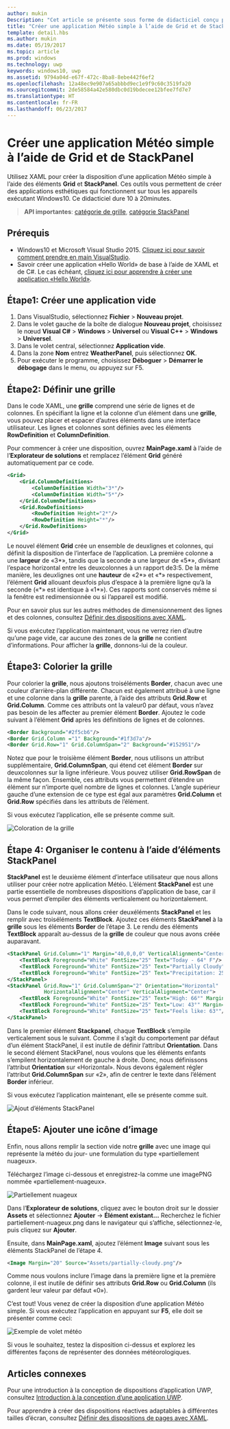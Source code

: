 ```yaml
---
author: mukin
Description: "Cet article se présente sous forme de didacticiel conçu pour guider le lecteur tout au long des étapes nécessaires pour créer l’interface utilisateur d’une application simple. Il explique et montre comment utiliser Grid et StackPanel, deux des éléments XAML les plus courants."
title: "Créer une application Météo simple à l’aide de Grid et de StackPanel"
template: detail.hbs
ms.author: mukin
ms.date: 05/19/2017
ms.topic: article
ms.prod: windows
ms.technology: uwp
keywords: windows10, uwp
ms.assetid: 9794a04d-e67f-472c-8ba8-8ebe442f6ef2
ms.openlocfilehash: 12a48ec9e907a65abbbd9ec1e9f9c60c3519fa20
ms.sourcegitcommit: 2de58584a42e580dbc0d19bdecee12bfee7fd7e7
ms.translationtype: HT
ms.contentlocale: fr-FR
ms.lasthandoff: 06/23/2017
---
```

# <a name="create-a-simple-weather-app-by-using-grid-and-stackpanel"></a>Créer une application Météo simple à l’aide de Grid et de StackPanel

Utilisez XAML pour créer la disposition d’une application Météo simple à l’aide des éléments **Grid** et **StackPanel**. Ces outils vous permettent de créer des applications esthétiques qui fonctionnent sur tous les appareils exécutant Windows10. Ce didacticiel dure 10 à 20minutes.

> **API importantes**: [catégorie de grille](https://docs.microsoft.com/en-us/uwp/api/windows.ui.xaml.controls.grid), [catégorie StackPanel](https://docs.microsoft.com/en-us/uwp/api/windows.ui.xaml.controls.stackpanel)

## <a name="prerequisites"></a>Prérequis
- Windows10 et Microsoft Visual Studio 2015. [Cliquez ici pour savoir comment prendre en main VisualStudio](../get-started/get-set-up.md).
- Savoir créer une application «Hello World» de base à l’aide de XAML et de C#. Le cas échéant, [cliquez ici pour apprendre à créer une application «Hello World»](https://msdn.microsoft.com/windows/uwp/get-started/create-a-hello-world-app-xaml-universal).

## <a name="step-1-create-a-blank-app"></a>Étape1: Créer une application vide
1. Dans VisualStudio, sélectionnez **Fichier** > **Nouveau projet**.
2. Dans le volet gauche de la boîte de dialogue **Nouveau projet**, choisissez le nœud **Visual C#** > **Windows** > **Universel** ou **Visual C++** > **Windows** > **Universel**.
3. Dans le volet central, sélectionnez **Application vide**.
4. Dans la zone **Nom** entrez **WeatherPanel**, puis sélectionnez **OK**.
5. Pour exécuter le programme, choisissez **Déboguer** > **Démarrer le débogage** dans le menu, ou appuyez sur F5.

## <a name="step-2-define-a-grid"></a>Étape2: Définir une grille
Dans le code XAML, une **grille** comprend une série de lignes et de colonnes. En spécifiant la ligne et la colonne d’un élément dans une **grille**, vous pouvez placer et espacer d’autres éléments dans une interface utilisateur. Les lignes et colonnes sont définies avec les éléments **RowDefinition** et **ColumnDefinition**.

Pour commencer à créer une disposition, ouvrez **MainPage.xaml** à l’aide de l’**Explorateur de solutions** et remplacez l’élément **Grid** généré automatiquement par ce code.

```xml
<Grid>
    <Grid.ColumnDefinitions>
        <ColumnDefinition Width="3*"/>
        <ColumnDefinition Width="5*"/>
    </Grid.ColumnDefinitions>
    <Grid.RowDefinitions>
        <RowDefinition Height="2*"/>
        <RowDefinition Height="*"/>
    </Grid.RowDefinitions>
</Grid>
```

Le nouvel élément **Grid** crée un ensemble de deuxlignes et colonnes, qui définit la disposition de l’interface de l’application. La première colonne a une **largeur** de «3\*», tandis que la seconde a une largeur de «5\*», divisant l’espace horizontal entre les deuxcolonnes à un rapport de3:5. De la même manière, les deuxlignes ont une **hauteur** de «2\*» et «\*» respectivement, l’élément **Grid** allouant deuxfois plus d’espace à la première ligne qu’à la seconde («\*» est identique à «1\*»). Ces rapports sont conservés même si la fenêtre est redimensionnée ou si l’appareil est modifié.

Pour en savoir plus sur les autres méthodes de dimensionnement des lignes et des colonnes, consultez [Définir des dispositions avec XAML](https://msdn.microsoft.com/windows/uwp/layout/layouts-with-xaml#layout-properties).

Si vous exécutez l’application maintenant, vous ne verrez rien d’autre qu’une page vide, car aucune des zones de la **grille** ne contient d’informations. Pour afficher la **grille**, donnons-lui de la couleur.

## <a name="step-3-color-the-grid"></a>Étape3: Colorier la grille
Pour colorier la **grille**, nous ajoutons troiséléments **Border**, chacun avec une couleur d’arrière-plan différente. Chacun est également attribué à une ligne et une colonne dans la **grille** parente, à l’aide des attributs **Grid.Row** et **Grid.Column**. Comme ces attributs ont la valeur0 par défaut, vous n’avez pas besoin de les affecter au premier élément **Border**. Ajoutez le code suivant à l’élément **Grid** après les définitions de lignes et de colonnes.

```xml
<Border Background="#2f5cb6"/>
<Border Grid.Column ="1" Background="#1f3d7a"/>
<Border Grid.Row="1" Grid.ColumnSpan="2" Background="#152951"/>
```

Notez que pour le troisième élément **Border**, nous utilisons un attribut supplémentaire, **Grid.ColumnSpan**, qui étend cet élément **Border** sur deuxcolonnes sur la ligne inférieure. Vous pouvez utiliser **Grid.RowSpan** de la même façon. Ensemble, ces attributs vous permettent d’étendre un élément sur n’importe quel nombre de lignes et colonnes. L’angle supérieur gauche d’une extension de ce type est égal aux paramètres **Grid.Column** et **Grid.Row** spécifiés dans les attributs de l’élément.

Si vous exécutez l’application, elle se présente comme suit.

![Coloration de la grille](images/grid-weather-1.png)

## <a name="step-4-organize-content-by-using-stackpanel-elements"></a>Étape 4: Organiser le contenu à l’aide d’éléments StackPanel
**StackPanel** est le deuxième élément d’interface utilisateur que nous allons utiliser pour créer notre application Météo. L’élément **StackPanel** est une partie essentielle de nombreuses dispositions d’application de base, car il vous permet d’empiler des éléments verticalement ou horizontalement.

Dans le code suivant, nous allons créer deuxéléments **StackPanel** et les remplir avec troiséléments **TextBlock**. Ajoutez ces éléments **StackPanel** à la **grille** sous les éléments **Border** de l’étape 3. Le rendu des éléments **TextBlock** apparaît au-dessus de la **grille** de couleur que nous avons créée auparavant.

```xml
<StackPanel Grid.Column="1" Margin="40,0,0,0" VerticalAlignment="Center">
    <TextBlock Foreground="White" FontSize="25" Text="Today - 64° F"/>
    <TextBlock Foreground="White" FontSize="25" Text="Partially Cloudy"/>
    <TextBlock Foreground="White" FontSize="25" Text="Precipitation: 25%"/>
</StackPanel>
<StackPanel Grid.Row="1" Grid.ColumnSpan="2" Orientation="Horizontal"
            HorizontalAlignment="Center" VerticalAlignment="Center">
    <TextBlock Foreground="White" FontSize="25" Text="High: 66°" Margin="0,0,20,0"/>
    <TextBlock Foreground="White" FontSize="25" Text="Low: 43°" Margin="0,0,20,0"/>
    <TextBlock Foreground="White" FontSize="25" Text="Feels like: 63°"/>
</StackPanel>
```

Dans le premier élément **Stackpanel**, chaque **TextBlock** s’empile verticalement sous le suivant. Comme il s’agit du comportement par défaut d’un élément StackPanel, il est inutile de définir l’attribut **Orientation**. Dans le second élément StackPanel, nous voulons que les éléments enfants s’empilent horizontalement de gauche à droite. Donc, nous définissons l’attribut **Orientation** sur «Horizontal». Nous devons également régler l’attribut **Grid.ColumnSpan** sur «2», afin de centrer le texte dans l’élément **Border** inférieur.

Si vous exécutez l’application maintenant, elle se présente comme suit.

![Ajout d’éléments StackPanel](images/grid-weather-2.png)

## <a name="step-5-add-an-image-icon"></a>Étape5: Ajouter une icône d’image

Enfin, nous allons remplir la section vide notre **grille** avec une image qui représente la météo du jour- une formulation du type «partiellement nuageux».

Téléchargez l’image ci-dessous et enregistrez-la comme une imagePNG nommée «partiellement-nuageux».

![Partiellement nuageux](images/partially-cloudy.PNG)

Dans l’**Explorateur de solutions**, cliquez avec le bouton droit sur le dossier **Assets** et sélectionnez **Ajouter** -> **Élément existant...** Recherchez le fichier partiellement-nuageux.png dans le navigateur qui s’affiche, sélectionnez-le, puis cliquez sur **Ajouter**.

Ensuite, dans **MainPage.xaml**, ajoutez l’élément **Image** suivant sous les éléments StackPanel de l’étape 4.

```xml
<Image Margin="20" Source="Assets/partially-cloudy.png"/>
```

Comme nous voulons inclure l’image dans la première ligne et la première colonne, il est inutile de définir ses attributs **Grid.Row** ou **Grid.Column** (ils gardent leur valeur par défaut «0»).

C’est tout! Vous venez de créer la disposition d’une application Météo simple. Si vous exécutez l’application en appuyant sur **F5**, elle doit se présenter comme ceci:

![Exemple de volet météo](images/grid-weather-3.PNG)

Si vous le souhaitez, testez la disposition ci-dessus et explorez les différentes façons de représenter des données météorologiques.

## <a name="related-articles"></a>Articles connexes
Pour une introduction à la conception de dispositions d’application UWP, consultez [Introduction à la conception d’une application UWP](https://msdn.microsoft.com/windows/uwp/layout/design-and-ui-intro).

Pour apprendre à créer des dispositions réactives adaptables à différentes tailles d’écran, consultez [Définir des dispositions de pages avec XAML](https://msdn.microsoft.com/windows/uwp/layout/layouts-with-xaml).
